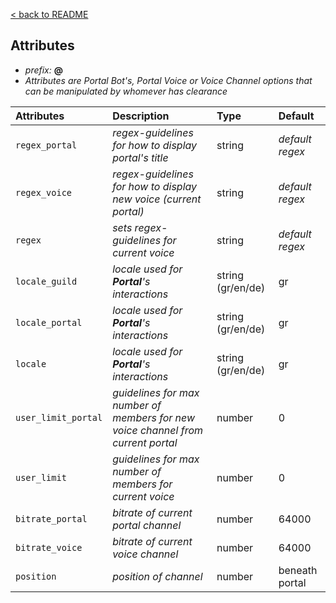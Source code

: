 [< back to README](https://github.com/keybraker/portal-discord-bot#regex-interpreter)

## Attributes

* _prefix:_ __@__
* _Attributes are Portal Bot's, Portal Voice or Voice Channel options that can be manipulated by whomever has clearance_

| Attributes          | Description                                                                      | Type              | Default         |
| :------------------ | :------------------------------------------------------------------------------- | :---------------- | :-------------- |
| `regex_portal`      | _regex-guidelines for how to display portal's title_                             | string            | _default regex_ |
| `regex_voice`       | _regex-guidelines for how to display new voice (current portal)_                 | string            | _default regex_ |
| `regex`             | _sets regex-guidelines for current voice_                                        | string            | _default regex_ |
| `locale_guild`      | _locale used for **Portal**'s interactions_                                     | string (gr/en/de) | gr              |
| `locale_portal`     | _locale used for **Portal**'s interactions_                                     | string (gr/en/de) | gr              |
| `locale`            | _locale used for **Portal**'s interactions_                                     | string (gr/en/de) | gr              |
| `user_limit_portal` | _guidelines for max number of members for new voice channel from current portal_ | number            | 0               |
| `user_limit`        | _guidelines for max number of members for current voice_                         | number            | 0               |
| `bitrate_portal`    | _bitrate of current portal channel_                                              | number            | 64000           |
| `bitrate_voice`     | _bitrate of current voice channel_                                               | number            | 64000           |
| `position`          | _position of channel_                                                            | number            | beneath portal  |
